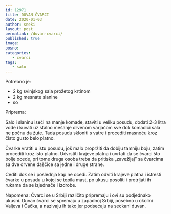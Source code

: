 ```yaml
---
id: 12971
title: DUVAN ČVARCI
date: 2020-01-03
author: sneki
layout: post
permalink: /duvan-cvarci/
published: true
image: 
posno: 
categories:
   - čvarci
tags:
   - salo
---
```

Potrebno je:

* 2 kg svinjskog sala prožetog krtinom
* 2 kg mesnate slanine 
* so

Priprema:

Salo i slaninu iseći na manje komade, staviti u veliku posudu, dodati 2-3 litra vode i kuvati uz stalno
mešanje drvenom varjačom sve dok komadići sala ne počnu da žute. Tada posudu skloniti s vatre i procediti masnoću kroz čisto gusto belo platno. 

Čvarke vratiti u istu posudu, još malo propržiti da dobiju tamniju boju, zatim procediti kroz isto platno. Učvrstiti krajeve platna i uvrtati da se čvarci što bolje ocede, pri tome druga osoba treba da pritiska „zavežljaj” sa čvarcima sa dve drvene daščice sa jedne i druge strane. 

Cediti dok se i poslednja kap ne ocedi. Zatim odviti krajeve platna i istresti čvarke u posudu u kojoj se topila mast, po ukusu posoliti i protrljati ih rukama da se izjednače i izdrobe.

Napomena: Čvarci se u Srbiji različito pripremaju i ovi su podjednako ukusni. Duvan čvarci se spremaju u
zapadnoj Srbiji, posebno u okolini Valjeva i Čačka, a nazivaju ih tako jer podsećaju na seckani duvan.


 
  

